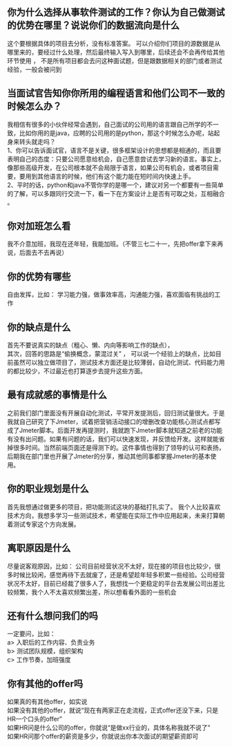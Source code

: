 ## 你为什么选择从事软件测试的工作？你认为自己做测试的优势在哪里？说说你们的数据流向是什么  
这个要根据具体的项目去分析，没有标准答案。
可以介绍你们项目的源数据是从哪里来的，要经过什么处理，然后最终输入写入到哪里，后续还会不会再传给其他环节使用 ， 不是所有项目都会去问这种面试题，但是跟数据相关的部门或者测试经验，一般会被问到
 
## 当面试官告知你你所用的编程语言和​他们公司不一致的时候怎么办？
我相信有很多的小伙伴经常会遇到，自己面试的公司用的语言跟自己所学的不一致，比如你用的是java，应聘的公司用的是python，​那这个时候怎么办呢，站起身来转头就走吗？  
1、你可以告诉面试官，语言不是关键，很多框架设计的思想都是相通的，而且要表明自己的态度：只要公司愿意给机会，自己愿意尝试去学习新的语言。事实上，像那些高级开发，在公司根本就不会局限于语言，如果公司有机会，或者项目需要，要用到其他语言的时候，他们有这个能力能在短时间内快速上手​。  
2、平时的话，python和java不管你学的是哪一个，建议对另一个都要有一些简单的了解，可以多跟同行交流一下，看一下在方案设计上是否有可取之处，互相融合​。

## 你对加班怎么看
我不介意加班，我现在还年轻，我能加班。（不管三七二十一，先把offer拿下来再说，后面去不去再说）

## 你的优势有哪些
自由发挥，比如：
学习能力强，做事效率高，沟通能力强，喜欢面临有挑战的工作

## 你的缺点是什么
首先不要说真实的缺点（粗心、懒、内向等影响工作的缺点），  
其次，回答的思路是“偷换概念，蒙混过关” ， 
可以说一个经验上的缺点，比如目前虽然可以独立做项目了，测试技术方面还是比较薄弱，自动化测试、代码能力用的都比较少，不过最近也打算逐步去提升这些方面。

## 最有成就感的事情是什么
之前我们部门里面没有开展自动化测试，平常开发提测后，回归测试量很大。于是我就自己研究了下Jmeter，试着把营销活动接口的增删改查功能核心测试点都写成了Jmeter脚本。后面开发再提测时，我就跑下Jmeter脚本就知道之前老的功能有没有出问题。如果有问题的话，我们可以快速发现，并反馈给开发。这样就能省掉很多时间。当然前端页面还是得测下的。这件事情也得到了领导的认可和表扬，后期我在部门里也开展了Jmeter的分享，推动其他同事都掌握Jmeter的基本使用。

## 你的职业规划是什么
首先我想通过做更多的项目，把功能测试这块的基础打扎实了。
我个人比较喜欢技术方向，我想多学习一些测试技术，希望能在实际工作中应用起来，未来打算朝着测试专家这个方向发展。

## 离职原因是什么
尽量说客观原因，比如：
公司目前经营状况不太好，现在接的项目也比较少，很多时候比较闲，感觉再待下去就废了，还是希望趁年轻多积累一些经验。公司经营状况不太好，目前已经裁了很多人了，我想找一个更稳定的平台去发展公司出差比较频繁，我个人不太喜欢频繁出差，所以想看看外面的一些机会

## 还有什么想问我们的吗
一定要问，比如：  
a> 入职后的工作内容、负责业务  
b> 测试团队规模，组织架构  
c> 工作节奏，加班强度  

## 你有其他的offer吗
如果真的有其他offer，如实说  
如果没有其他的offer，就说“现在有两家正在走流程，正式offer还没下来，只是HR一个口头的offer”  
如果HR问是什么公司的offer，你就说“是做xx行业的，具体名称我就不说了”  
如果HR问那个offer的薪资是多少，你就说出你本次面试的期望薪资即可  


